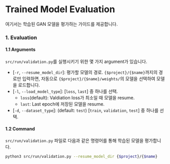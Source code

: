 # Trained Model Evaluation
여기서는 학습된 GAN 모델을 평가하는 가이드를 제공합니다.


### 1. Evaluation
#### 1.1 Arguments
`src/run/validation.py`를 실행시키기 위한 몇 가지 argument가 있습니다.
* [`-r`, `--resume_model_dir`]: 평가할 모델의 경로. `{$project}/{$name}`까지의 경로만 입력하면, 자동으로 `{$project}/{$name}/weights/`의 모델을 선택하여 모델을 로드합니다.
* [`-l`, `--load_model_type`]: [`loss`, `last`] 중 하나를 선택.
    * `loss`(default): Valdiation loss가 최소일 때 모델을 resume.
    * `last`: Last epoch에 저장된 모델을 resume.
* [`-d`, `--dataset_type`]: (default: `test`) [`train`, `validation`, `test`] 중 하나를 선택.


#### 1.2 Command
`src/run/validation.py` 파일로 다음과 같은 명령어를 통해 학습된 모델을 평가합니다.
```bash
python3 src/run/validation.py --resume_model_dir {$project}/{$name}
```
